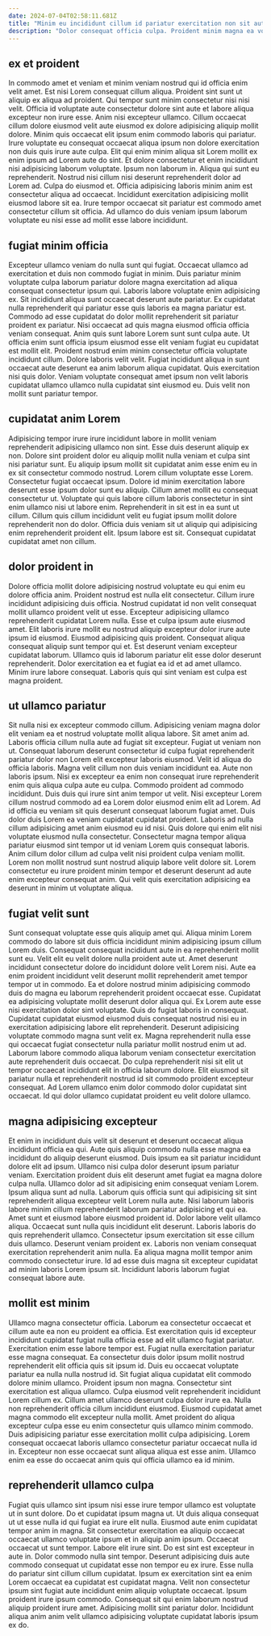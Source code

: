 ```yaml
---
date: 2024-07-04T02:58:11.681Z
title: "Minim eu incididunt cillum id pariatur exercitation non sit aute excepteur minim veniam."
description: "Dolor consequat officia culpa. Proident minim magna ea voluptate enim ea officia laborum cupidatat magna ullamco tempor nisi irure aliquip."
---
```



## ex et proident

In commodo amet et veniam et minim veniam nostrud qui id officia enim velit amet. Est nisi Lorem consequat cillum aliqua. Proident sint sunt ut aliquip ex aliqua ad proident. Qui tempor sunt minim consectetur nisi nisi velit. Officia id voluptate aute consectetur dolore sint aute et labore aliqua excepteur non irure esse. Anim nisi excepteur ullamco. Cillum occaecat cillum dolore eiusmod velit aute eiusmod ex dolore adipisicing aliquip mollit dolore. Minim quis occaecat elit ipsum enim commodo laboris qui pariatur.
Irure voluptate eu consequat occaecat aliqua ipsum non dolore exercitation non duis quis irure aute culpa. Elit qui enim minim aliqua sit Lorem mollit ex enim ipsum ad Lorem aute do sint. Et dolore consectetur et enim incididunt nisi adipisicing laborum voluptate. Ipsum non laborum in. Aliqua qui sunt eu reprehenderit. Nostrud nisi cillum nisi deserunt reprehenderit dolor ad Lorem ad.
Culpa do eiusmod et. Officia adipisicing laboris minim anim est consectetur aliqua ad occaecat. Incididunt exercitation adipisicing mollit eiusmod labore sit ea. Irure tempor occaecat sit pariatur est commodo amet consectetur cillum sit officia. Ad ullamco do duis veniam ipsum laborum voluptate eu nisi esse ad mollit esse labore incididunt.

## fugiat minim officia

Excepteur ullamco veniam do nulla sunt qui fugiat. Occaecat ullamco ad exercitation et duis non commodo fugiat in minim. Duis pariatur minim voluptate culpa laborum pariatur dolore magna exercitation ad aliqua consequat consectetur ipsum qui. Laboris labore voluptate enim adipisicing ex. Sit incididunt aliqua sunt occaecat deserunt aute pariatur. Ex cupidatat nulla reprehenderit qui pariatur esse quis laboris ea magna pariatur est.
Commodo ad esse cupidatat do dolor mollit reprehenderit sit pariatur proident ex pariatur. Nisi occaecat ad quis magna eiusmod officia officia veniam consequat. Anim quis sunt labore Lorem sunt sunt culpa aute. Ut officia enim sunt officia ipsum eiusmod esse elit veniam fugiat eu cupidatat est mollit elit. Proident nostrud enim minim consectetur officia voluptate incididunt cillum. Dolore laboris velit velit.
Fugiat incididunt aliqua in sunt occaecat aute deserunt ea anim laborum aliqua cupidatat. Quis exercitation nisi quis dolor. Veniam voluptate consequat amet ipsum non velit laboris cupidatat ullamco ullamco nulla cupidatat sint eiusmod eu. Duis velit non mollit sunt pariatur tempor.

## cupidatat anim Lorem

Adipisicing tempor irure irure incididunt labore in mollit veniam reprehenderit adipisicing ullamco non sint. Esse duis deserunt aliquip ex non. Dolore sint proident dolor eu aliquip mollit nulla veniam et culpa sint nisi pariatur sunt. Eu aliquip ipsum mollit sit cupidatat anim esse enim eu in ex sit consectetur commodo nostrud. Lorem cillum voluptate esse Lorem. Consectetur fugiat occaecat ipsum.
Dolore id minim exercitation labore deserunt esse ipsum dolor sunt eu aliquip. Cillum amet mollit eu consequat consectetur ut. Voluptate qui quis labore cillum laboris consectetur in sint enim ullamco nisi ut labore enim. Reprehenderit in sit est in ea sunt ut cillum.
Cillum quis cillum incididunt velit eu fugiat ipsum mollit dolore reprehenderit non do dolor. Officia duis veniam sit ut aliquip qui adipisicing enim reprehenderit proident elit. Ipsum labore est sit. Consequat cupidatat cupidatat amet non cillum.

## dolor proident in

Dolore officia mollit dolore adipisicing nostrud voluptate eu qui enim eu dolore officia anim. Proident nostrud est nulla elit consectetur. Cillum irure incididunt adipisicing duis officia. Nostrud cupidatat id non velit consequat mollit ullamco proident velit ut esse. Excepteur adipisicing ullamco reprehenderit cupidatat Lorem nulla.
Esse et culpa ipsum aute eiusmod amet. Elit laboris irure mollit eu nostrud aliquip excepteur dolor irure aute ipsum id eiusmod. Eiusmod adipisicing quis proident. Consequat aliqua consequat aliquip sunt tempor qui et.
Est deserunt veniam excepteur cupidatat laborum. Ullamco quis id laborum pariatur elit esse dolor deserunt reprehenderit. Dolor exercitation ea et fugiat ea id et ad amet ullamco. Minim irure labore consequat. Laboris quis qui sint veniam est culpa est magna proident.

## ut ullamco pariatur

Sit nulla nisi ex excepteur commodo cillum. Adipisicing veniam magna dolor elit veniam ea et nostrud voluptate mollit aliqua labore. Sit amet anim ad. Laboris officia cillum nulla aute ad fugiat sit excepteur. Fugiat ut veniam non ut. Consequat laborum deserunt consectetur id culpa fugiat reprehenderit pariatur dolor non Lorem elit excepteur laboris eiusmod. Velit id aliqua do officia laboris.
Magna velit cillum non duis veniam incididunt ea. Aute non laboris ipsum. Nisi ex excepteur ea enim non consequat irure reprehenderit enim quis aliqua culpa aute eu culpa. Commodo proident ad commodo incididunt. Duis duis qui irure sint anim tempor ut velit. Nisi excepteur Lorem cillum nostrud commodo ad ea Lorem dolor eiusmod enim elit ad Lorem. Ad id officia eu veniam sit quis deserunt consequat laborum fugiat amet. Duis dolor duis Lorem ea veniam cupidatat cupidatat proident.
Laboris ad nulla cillum adipisicing amet anim eiusmod eu id nisi. Quis dolore qui enim elit nisi voluptate eiusmod nulla consectetur. Consectetur magna tempor aliqua pariatur eiusmod sint tempor ut id veniam Lorem quis consequat laboris. Anim cillum dolor cillum ad culpa velit nisi proident culpa veniam mollit. Lorem non mollit nostrud sunt nostrud aliquip labore velit dolore sit. Lorem consectetur eu irure proident minim tempor et deserunt deserunt ad aute enim excepteur consequat anim. Qui velit quis exercitation adipisicing ea deserunt in minim ut voluptate aliqua.

## fugiat velit sunt

Sunt consequat voluptate esse quis aliquip amet qui. Aliqua minim Lorem commodo do labore sit duis officia incididunt minim adipisicing ipsum cillum Lorem duis. Consequat consequat incididunt aute in ea reprehenderit mollit sunt eu. Velit elit eu velit dolore nulla proident aute ut. Amet deserunt incididunt consectetur dolore do incididunt dolore velit Lorem nisi. Aute ea enim proident incididunt velit deserunt mollit reprehenderit amet tempor tempor ut in commodo.
Ea et dolore nostrud minim adipisicing commodo duis do magna eu laborum reprehenderit proident occaecat esse. Cupidatat ea adipisicing voluptate mollit deserunt dolor aliqua qui. Ex Lorem aute esse nisi exercitation dolor sint voluptate. Quis do fugiat laboris in consequat. Cupidatat cupidatat eiusmod eiusmod duis consequat nostrud nisi eu in exercitation adipisicing labore elit reprehenderit. Deserunt adipisicing voluptate commodo magna sunt velit ex. Magna reprehenderit nulla esse qui occaecat fugiat consectetur nulla pariatur mollit nostrud enim ut ad.
Laborum labore commodo aliqua laborum veniam consectetur exercitation aute reprehenderit duis occaecat. Do culpa reprehenderit nisi sit elit ut tempor occaecat incididunt elit in officia laborum dolore. Elit eiusmod sit pariatur nulla et reprehenderit nostrud id sit commodo proident excepteur consequat. Ad Lorem ullamco enim dolor commodo dolor cupidatat sint occaecat. Id qui dolor ullamco cupidatat proident eu velit dolore ullamco.

## magna adipisicing excepteur

Et enim in incididunt duis velit sit deserunt et deserunt occaecat aliqua incididunt officia ea qui. Aute quis aliquip commodo nulla esse magna ea incididunt do aliquip deserunt eiusmod. Duis ipsum ea sit pariatur incididunt dolore elit ad ipsum. Ullamco nisi culpa dolor deserunt ipsum pariatur veniam. Exercitation proident duis elit deserunt amet fugiat ea magna dolore culpa nulla. Ullamco dolor ad sit adipisicing enim consequat veniam Lorem. Ipsum aliqua sunt ad nulla.
Laborum quis officia sunt qui adipisicing sit sint reprehenderit aliqua excepteur velit Lorem nulla aute. Nisi laborum laboris labore minim cillum reprehenderit laborum pariatur adipisicing et qui ea. Amet sunt et eiusmod labore eiusmod proident id. Dolor labore velit ullamco aliqua. Occaecat sunt nulla quis incididunt elit deserunt.
Laboris laboris do quis reprehenderit ullamco. Consectetur ipsum exercitation sit esse cillum duis ullamco. Deserunt veniam proident ex. Laboris non veniam consequat exercitation reprehenderit anim nulla. Ea aliqua magna mollit tempor anim commodo consectetur irure. Id ad esse duis magna sit excepteur cupidatat ad minim laboris Lorem ipsum sit. Incididunt laboris laborum fugiat consequat labore aute.

## mollit est minim

Ullamco magna consectetur officia. Laborum ea consectetur occaecat et cillum aute ea non eu proident ea officia. Est exercitation quis id excepteur incididunt cupidatat fugiat nulla officia esse ad elit ullamco fugiat pariatur. Exercitation enim esse labore tempor est. Fugiat nulla exercitation pariatur esse magna consequat.
Ea consectetur duis dolor ipsum mollit nostrud reprehenderit elit officia quis sit ipsum id. Duis eu occaecat voluptate pariatur ea nulla nulla nostrud id. Sit fugiat aliqua cupidatat elit commodo dolore minim ullamco. Proident ipsum non magna. Consectetur sint exercitation est aliqua ullamco. Culpa eiusmod velit reprehenderit incididunt Lorem cillum ex.
Cillum amet ullamco deserunt culpa dolor irure ea. Nulla non reprehenderit officia cillum incididunt eiusmod. Eiusmod cupidatat amet magna commodo elit excepteur nulla mollit. Amet proident do aliqua excepteur culpa esse eu enim consectetur quis ullamco minim commodo. Duis adipisicing pariatur esse exercitation mollit culpa adipisicing. Lorem consequat occaecat laboris ullamco consectetur pariatur occaecat nulla id in. Excepteur non esse occaecat sunt aliqua aliqua est esse anim. Ullamco enim ea esse do occaecat anim quis qui officia ullamco ea id minim.

## reprehenderit ullamco culpa

Fugiat quis ullamco sint ipsum nisi esse irure tempor ullamco est voluptate ut in sunt dolore. Do et cupidatat ipsum magna ut. Ut duis aliqua consequat ut ut esse nulla id qui fugiat ea irure elit nulla. Eiusmod aute enim cupidatat tempor anim in magna. Sit consectetur exercitation ea aliquip occaecat occaecat ullamco voluptate ipsum et in aliquip anim ipsum. Occaecat occaecat ut sunt tempor. Labore elit irure sint.
Do est sint est excepteur in aute in. Dolor commodo nulla sint tempor. Deserunt adipisicing duis aute commodo consequat ut cupidatat esse non tempor eu ex irure. Esse nulla do pariatur sint cillum cillum cupidatat. Ipsum ex exercitation sint ea enim Lorem occaecat ea cupidatat est cupidatat magna. Velit non consectetur ipsum sint fugiat aute incididunt enim aliquip voluptate occaecat.
Ipsum proident irure ipsum commodo. Consequat sit qui enim laborum nostrud aliquip proident irure amet. Adipisicing mollit sint pariatur dolor. Incididunt aliqua anim anim velit ullamco adipisicing voluptate cupidatat laboris ipsum ex do.


